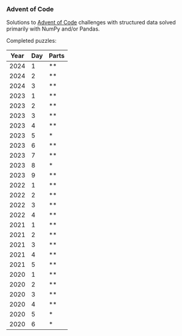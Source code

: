 ### Advent of Code

Solutions to [Advent of Code](https://adventofcode.com/) challenges with structured data solved primarily with NumPy and/or Pandas.

Completed puzzles:

|Year|Day|Parts|
|---|---|---|
|2024|1|**|
|2024|2|**|
|2024|3|**|
|2023|1|**|
|2023|2|**|
|2023|3|**|
|2023|4|**|
|2023|5|*|
|2023|6|**|
|2023|7|**|
|2023|8|*|
|2023|9|**|
|2022|1|**|
|2022|2|**|
|2022|3|**|
|2022|4|**|
|2021|1|**|
|2021|2|**|
|2021|3|**|
|2021|4|**|
|2021|5|**|
|2020|1|**|
|2020|2|**|
|2020|3|**|
|2020|4|**|
|2020|5|*|
|2020|6|*|